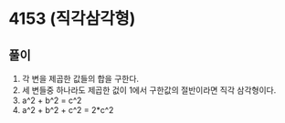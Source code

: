 
# 4153 (직각삼각형)


## 풀이
1. 각 변을 제곱한 값들의 합을 구한다.
2. 세 변들중 하나라도 제곱한 겂이 1에서 구한값의 절반이라면 직각 삼각형이다.
3. a^2 + b^2 =  c^2
4. a^2 + b^2 + c^2 = 2*c^2
